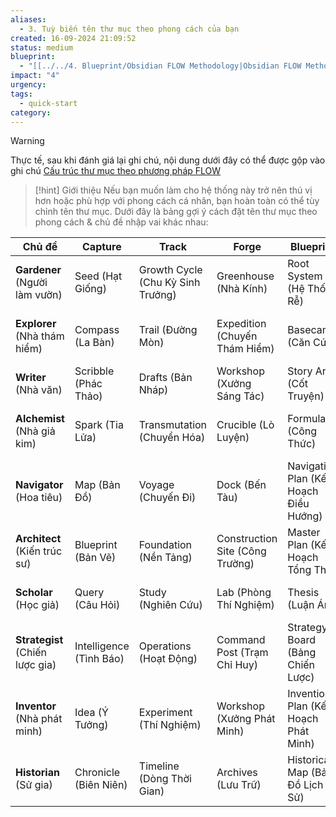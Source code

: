 ```yaml
---
aliases:
  - 3. Tuỳ biến tên thư mục theo phong cách của bạn
created: 16-09-2024 21:09:52
status: medium
blueprint:
  - "[[../../4. Blueprint/Obsidian FLOW Methodology|Obsidian FLOW Methodology]]"
impact: "4"
urgency: 
tags:
  - quick-start
category:
---
```

> [!warning]
> Thực tế, sau khi đánh giá lại ghi chú, nội dung dưới đây có thể được gộp vào ghi chú [Cấu trúc thư mục theo phương pháp FLOW](../../5.%20Exhibit/FLOW%20&%20PKM/Cấu%20trúc%20thư%20mục%20theo%20phương%20pháp%20FLOW.md)

>[!hint] Giới thiệu
>Nếu bạn muốn làm cho hệ thống này trở nên thú vị hơn hoặc phù hợp với phong cách cá nhân, bạn hoàn toàn có thể tùy chỉnh tên thư mục. Dưới đây là bảng gợi ý cách đặt tên thư mục theo phong cách & chủ đề nhập vai khác nhau:

| **Chủ đề**                          | **Capture**             | **Track**                         | **Forge**                       | **Blueprint**                         | **Exhibit**                           | **Vault**                        |
| ----------------------------------- | ----------------------- | --------------------------------- | ------------------------------- | ------------------------------------- | ------------------------------------- | -------------------------------- |
| **Gardener**</br>(Người làm vườn)   | Seed (Hạt Giống)        | Growth Cycle (Chu Kỳ Sinh Trưởng) | Greenhouse (Nhà Kính)           | Root System (Hệ Thống Rễ)             | Knowledge Garden (Vườn Tri Thức)      | Old Roots (Rễ Cổ Thụ)            |
| **Explorer**</br>(Nhà thám hiểm)    | Compass (La Bàn)        | Trail (Đường Mòn)                 | Expedition (Chuyến Thám Hiểm)   | Basecamp (Căn Cứ)                     | Treasure Trove (Kho Báu)              | Lost Archives (Lưu Trữ Cổ)       |
| **Writer**</br>(Nhà văn)            | Scribble (Phác Thảo)    | Drafts (Bản Nháp)                 | Workshop (Xưởng Sáng Tác)       | Story Arc (Cốt Truyện)                | Library (Thư Viện)                    | Archive (Kho Văn Thư)            |
| **Alchemist**</br>(Nhà giả kim)     | Spark (Tia Lửa)         | Transmutation (Chuyển Hóa)        | Crucible (Lò Luyện)             | Formula (Công Thức)                   | Elixir (Tinh Hoa Kiến Thức)           | Vault of Secrets (Kho Bí Mật)    |
| **Navigator**</br>(Hoa tiêu)        | Map (Bản Đồ)            | Voyage (Chuyến Đi)                | Dock (Bến Tàu)                  | Navigation Plan (Kế Hoạch Điều Hướng) | Captain's Log (Nhật Ký Thuyền Trưởng) | Shipwreck (Xác Tàu)              |
| **Architect**</br>(Kiến trúc sư)    | Blueprint (Bản Vẽ)      | Foundation (Nền Tảng)             | Construction Site (Công Trường) | Master Plan (Kế Hoạch Tổng Thể)       | Archive (Kho Tư Liệu)                 | Blueprints Vault (Kho Bản Vẽ)    |
| **Scholar**</br>(Học giả)           | Query (Câu Hỏi)         | Study (Nghiên Cứu)                | Lab (Phòng Thí Nghiệm)          | Thesis (Luận Án)                      | Codex (Tập Kiến Thức)                 | Manuscript Vault (Kho Bản Thảo)  |
| **Strategist**</br>(Chiến lược gia) | Intelligence (Tình Báo) | Operations (Hoạt Động)            | Command Post (Trạm Chỉ Huy)     | Strategy Board (Bảng Chiến Lược)      | Archive (Kho Tài Liệu)                | Classified (Tài Liệu Tối Mật)    |
| **Inventor**</br>(Nhà phát minh)    | Idea (Ý Tưởng)          | Experiment (Thí Nghiệm)           | Workshop (Xưởng Phát Minh)      | Invention Plan (Kế Hoạch Phát Minh)   | Patent Library (Thư Viện Sáng Chế)    | Prototype Vault (Kho Nguyên Mẫu) |
| **Historian**</br>(Sử gia)          | Chronicle (Biên Niên)   | Timeline (Dòng Thời Gian)         | Archives (Lưu Trữ)              | Historical Map (Bản Đồ Lịch Sử)       | Library of Records (Thư Viện Tư Liệu) | Lost Relics (Di Vật Cổ)          |

